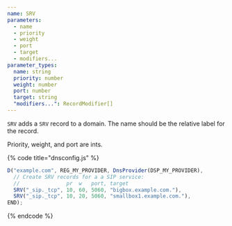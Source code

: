 ```yaml
---
name: SRV
parameters:
  - name
  - priority
  - weight
  - port
  - target
  - modifiers...
parameter_types:
  name: string
  priority: number
  weight: number
  port: number
  target: string
  "modifiers...": RecordModifier[]
---
```


`SRV` adds a `SRV` record to a domain. The name should be the relative label for the record.

Priority, weight, and port are ints.

{% code title="dnsconfig.js" %}
```javascript
D("example.com", REG_MY_PROVIDER, DnsProvider(DSP_MY_PROVIDER),
  // Create SRV records for a a SIP service:
  //               pr  w   port, target
  SRV("_sip._tcp", 10, 60, 5060, "bigbox.example.com."),
  SRV("_sip._tcp", 10, 20, 5060, "smallbox1.example.com."),
END);
```
{% endcode %}
